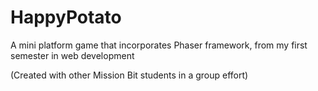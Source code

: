 # HappyPotato

A mini platform game that incorporates Phaser framework, from my first semester in web development

(Created with other Mission Bit students in a group effort)
